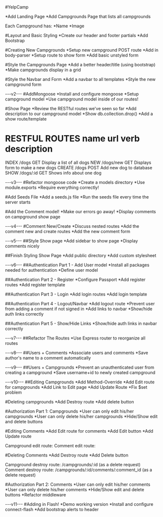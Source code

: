 #YelpCamp

*Add Landing Page
*Add Campgrounds Page that lists all campgrounds

Each Campground has:
*Name 
*Image


#Layout and Basic Styling
*Create our header and footer partials
*Add Bootstrap

#Creating New Campgrounds
*Setup new campground POST route
*Add in body-parser
*Setup route to show form
*Add basic unstyled form

#Style the Campgrounds Page
*Add a better header/title (using bootstrap)
*Make campgrounds display in a grid

#Style the Navbar and Form
*Add a navbar to all templates
*Style the new campground form

---v2---
#AddMongoose
*Install and configure mongoose
*Setup campground model
*Use campground model inside of our routes!

#Show Page
*Review the RESTful routes we've seen so far
*Add description to our campground model
*Show db.collection.drop()
*Add a show route/template

RESTFUL ROUTES
name	url			verb	description
====================================================
INDEX	/dogs		GET		Display a list of all dogs
NEW		/dogs/new	GET		Displays form to make a new dogs
CREATE	/dogs		POST	Add new dog to database
SHOW	/dogs/:id 	GET		Shows info about one dog

---v3---
#Refactor mongoose code
*Create a models directory
*Use module.exports
*Require everything correctly!

#Add Seeds File
*Add a seeds.js file
*Run the seeds file every time the server starts

#Add the Comment model!
*Make our errors go away!
*Display comments on campground show page

---v4---
#Comment New/Create
*Discuss nested routes
*Add the comment new and create routes
*Add the new comment form

---v5---
##Style Show page
*Add sidebar to show page
*Display comments nicely

##Finish Styling Show Page
*Add public directory
*Add custom stylesheet

---v6---
##Authentication Part 1 - Add User model
*Install all packages needed for authentication
*Define user model

##Authentication Part 2 - Register
*Configure Passport
*Add register routes
*Add register template

##Authentication Part 3 - Login
*Add login routes
*Add login template

##Authentication Part 4 - Logout/Navbar
*Add logout route
*Prevent user from adding a comment if not signed in
*Add links to navbar
*Show/hide auth links correctly

##Authentication Part 5 - Show/Hide Links
*Show/hide auth links in navbar correctly

---v7---
##Refactor The Routes
*Use Express router to reorganize all routes

---v8---
##Users + Comments
*Associate users and comments
*Save author's name to a comment automatically

---v9---
##Users + Campgrounds
*Prevent an unauthenticated user from creating a campground
*Save username+id to newly created campground 

---v10---
##Editing Campgrounds
*Add Method-Override
*Add Edit route for campgrounds
*Add Link to Edit page
*Add Update Route
*Fix $set problem

#Deleting campgrounds
*Add Destroy route 
*Add delete button

#Authorization Part 1: Campgrounds
*User can only edit his/her campgrounds
*User can only delete his/her campgrounds
*Hide/Show edit and delete buttons

#Editing Comments
*Add Edit route for comments
*Add Edit button 
*Add Update route 

Campground edit route: <!-- /campground/:id/edit -->
Comment edit route: <!-- /campground/:id/comments/:comment_id/edit -->

#Deleting Comments
*Add Destroy route 
*Add Delete button

Campground destroy route: /campgrounds/:id (as a delete request)
Comment destroy route: 	  /campgrounds/:id/comments/:comment_id (as a delete request)

#Authorization Part 2: Comments
*User can only edit his/her comments
*User can only delete his/her comments
*Hide/Show edit and delete buttons
*Refactor middleware

---v11---
#Adding in Flash!
*Demo working version
*Install and configure connect-flash
*Add bootstrap alerts to header